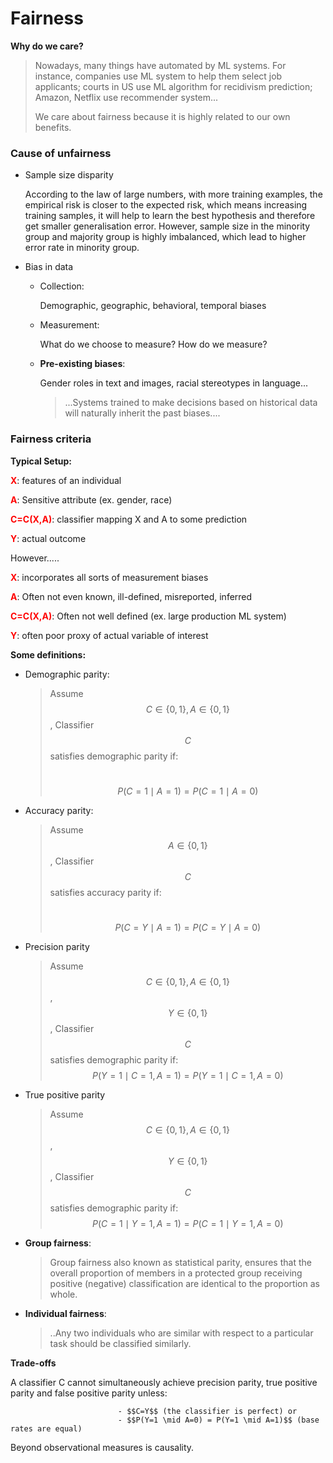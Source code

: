 # Fairness

**Why do we care?**

> Nowadays, many things have automated by ML systems. For instance, companies use ML system to help them select job applicants; courts in US use ML algorithm for recidivism prediction; Amazon, Netflix use recommender system...
>
> We care about fairness because it is highly related to our own benefits.





### Cause of unfairness

- Sample size disparity

  According to the law of large numbers, with more training examples, the empirical risk is closer to the expected risk, which means increasing training samples, it will help to learn the best hypothesis and therefore get smaller generalisation error. However, sample size in the minority group and majority group is highly imbalanced, which lead to higher error rate in minority group.

- Bias in data

  - Collection:

    Demographic, geographic, behavioral, temporal biases

  - Measurement:

    What do we choose to measure? How do we measure?

  - **Pre-existing biases**:

    Gender roles in text and images, racial stereotypes in language...

    > ...Systems trained to make decisions based on historical data will naturally inherit the past biases....



### Fairness criteria

**Typical Setup:**

<span style="color:red">**X**</span>: features of an individual

<span style="color:red">**A**</span>: Sensitive attribute (ex. gender, race)

<span style="color:red">**C=C(X,A)**</span>: classifier mapping X and A to some prediction

<span style="color:red">**Y**</span>: actual outcome



However.....

<span style="color:red">**X**</span>: incorporates all sorts of measurement biases

<span style="color:red">**A**</span>: Often not even known, ill-defined, misreported, inferred

<span style="color:red">**C=C(X,A)**</span>: Often not well defined (ex. large production ML system)

<span style="color:red">**Y**</span>: often poor proxy of actual variable of interest



**Some definitions:**

- Demographic parity:

  > Assume $$C \in \{0,1\}, A\in\{0,1\}$$, Classifier $$C$$ satisfies demographic parity if:
  >
  > ​										$$P(C=1\mid A=1) = P(C=1\mid A=0)$$

- Accuracy parity:

  > Assume $$A\in \{0,1\}$$, Classifier $$C$$ satisfies accuracy parity if:
  >
  > ​										$$P(C=Y\mid A=1)=P(C=Y\mid A=0)$$

- Precision parity

  > Assume $$C \in \{0,1\}, A\in\{0,1\}$$, $$Y \in \{0,1\}$$, Classifier $$C$$ satisfies demographic parity if: 										
  $$P(Y=1\mid C=1, A=1) = P(Y=1\mid C=1,A=0)$$

- True positive parity

  > Assume $$C \in \{0,1\}, A\in\{0,1\}$$, $$Y \in \{0,1\}$$, Classifier $$C$$ satisfies demographic parity if: 										
  $$P(C=1\mid Y=1, A=1) = P(C=1\mid Y=1,A=0)$$

- **Group fairness**:

  > Group fairness also known as statistical parity, ensures that the overall proportion of members in a protected group receiving positive (negative) classification are identical to the proportion as whole.

- **Individual fairness**:

  > ..Any two individuals who are similar with respect to a particular task should be classified similarly.



**Trade-offs**

A classifier C cannot simultaneously achieve precision parity, true positive parity and false positive parity unless:

							- $$C=Y$$ (the classifier is perfect) or
							- $$P(Y=1 \mid A=0) = P(Y=1 \mid A=1)$$ (base rates are equal)



Beyond observational measures is causality.
